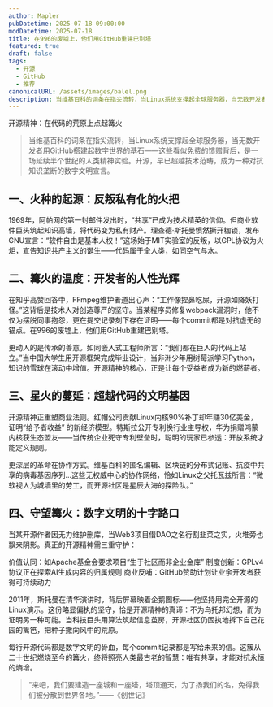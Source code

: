 ```yaml
---
author: Mapler
pubDatetime: 2025-07-18 09:00:00
modDatetime: 2025-07-18
title: 在996的废墟上，他们用GitHub重建巴别塔
featured: true
draft: false
tags:
  - 开源
  - GitHub
  - 推荐
canonicalURL: /assets/images/balel.png
description: 当维基百科的词条在指尖流转，当Linux系统支撑起全球服务器，当无数开发者用GitHub搭建起数字世界的基石——这些看似免费的馈赠背后，是一场延续半个世纪的人类精神实验。开源，早已超越技术范畴，成为一种对抗知识垄断的数字文明宣言。
---
```



开源精神：在代码的荒原上点起篝火

> 当维基百科的词条在指尖流转，当Linux系统支撑起全球服务器，当无数开发者用GitHub搭建起数字世界的基石——这些看似免费的馈赠背后，是一场延续半个世纪的人类精神实验。开源，早已超越技术范畴，成为一种对抗知识垄断的数字文明宣言。

## 一、火种的起源：反叛私有化的火把

1969年，阿帕网的第一封邮件发出时，“共享”已成为技术精英的信仰。但商业软件巨头筑起知识高墙，将代码变为私有财产。理查德·斯托曼愤然撕开枷锁，发布GNU宣言：“软件自由是基本人权！”这场始于MIT实验室的反叛，以GPL协议为火炬，宣告知识共产主义的诞生——代码属于全人类，如同空气与水。

## 二、篝火的温度：开发者的人性光辉

在知乎高赞回答中，FFmpeg维护者道出心声：“工作像捏鼻吃屎，开源如降妖打怪。”这背后是技术人对创造尊严的坚守。当某程序员修复webpack漏洞时，他不仅为摆脱同事抱怨，更在提交记录刻下存在证明——每个commit都是对抗虚无的锚点。在996的废墟上，他们用GitHub重建巴别塔。

更动人的是传承的善意。如同嵌入式工程师所言：“我们都在巨人的代码上站立。”当中国大学生用开源框架完成毕业设计，当非洲少年用树莓派学习Python，知识的雪球在滚动中增值。开源精神的核心，正是让每个受益者成为新的燃薪者。

## 三、星火的蔓延：超越代码的文明基因

开源精神正重塑商业法则。红帽公司贡献Linux内核90%补丁却年赚30亿美金，证明“给予者收益” 的新经济模型。特斯拉公开专利换行业主导权，华为捐赠鸿蒙内核获生态盟友——当传统企业死守专利壁垒时，聪明的玩家已参透：开放系统才能定义规则。

更深层的革命在协作方式。维基百科的匿名编辑、区块链的分布式记账、抗疫中共享的病毒基因序列...这些无权威中心的协作网络，恰如Linux之父托瓦兹所言：“微软视人为城墙里的劳工，而开源社区是星辰大海的探险队。”

## 四、守望篝火：数字文明的十字路口

当某开源作者因无力维护删库，当Web3项目借DAO之名行割韭菜之实，火堆旁也飘来阴影。真正的开源精神需三重守护：

价值认同：如Apache基金会要求项目“生于社区而非企业金库”
制度创新：GPLv4协议正在探索AI生成内容的归属规则
商业反哺：GitHub赞助计划让业余开发者获得可持续动力

2011年，斯托曼在清华演讲时，背后屏幕映着企鹅图标——他坚持用完全开源的Linux演示。这份略显偏执的坚守，恰是开源精神的真谛：不为乌托邦幻想，而为证明另一种可能。当科技巨头用算法筑起信息茧房，开源社区仍固执地拆下自己花园的篱笆，把种子撒向风中的荒原。

每行开源代码都是数字文明的骨血，每个commit记录都是写给未来的信。这簇从二十世纪燃烧至今的篝火，终将照亮人类最古老的智慧：唯有共享，才能对抗永恒的熵增。

> "来吧，我们要建造一座城和一座塔，塔顶通天，为了扬我们的名，免得我们被分散到世界各地。”——《创世记》